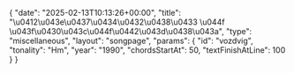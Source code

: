 {
    "date": "2025-02-13T10:13:26+00:00",
    "title": "\u0412\u043e\u0437\u0434\u0432\u0438\u0433 \u044f \u043f\u0430\u043c\u044f\u0442\u043d\u0438\u043a",
    "type": "miscellaneous",
    "layout": "songpage",
    "params": {
        "id": "vozdvig",
        "tonality": "Hm",
        "year": "1990",
        "chordsStartAt": 50,
        "textFinishAtLine": 100
    }
}